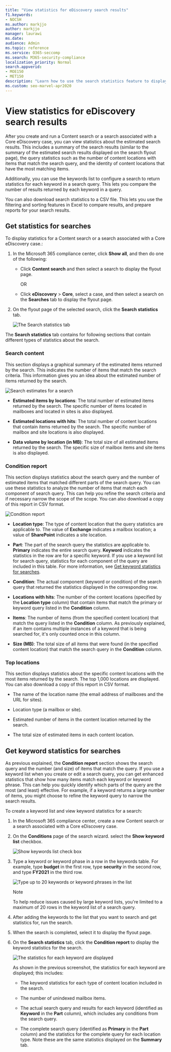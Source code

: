 ```yaml
---
title: "View statistics for eDiscovery search results"
f1.keywords:
- NOCSH
ms.author: markjjo
author: markjjo
manager: laurawi
ms.date: 
audience: Admin
ms.topic: reference
ms.service: O365-seccomp
ms.search: M365-security-compliance
localization_priority: Normal
search.appverid: 
- MOE150
- MET150
description: "Learn how to use the search statistics feature to display statistics for Content searches and searches associated with a Core eDiscovery case in the Microsoft 365 compliance center."
ms.custom: seo-marvel-apr2020
---
```


# View statistics for eDiscovery search results

After you create and run a Content search or a search associated with a Core eDiscovery case, you can view statistics about the estimated search results. This includes a summary of the search results (similar to the summary of the estimated search results displayed on the search flyout page), the query statistics such as the number of content locations with items that match the search query, and the identity of content locations that have the most matching items.
  
Additionally, you can use the keywords list to configure a search to return statistics for each keyword in a search query. This lets you compare the number of results returned by each keyword in a query.
  
You can also download search statistics to a CSV file. This lets you use the filtering and sorting features in Excel to compare results, and prepare reports for your search results.
  
## Get statistics for searches

To display statistics for a Content search or a search associated with a Core eDiscovery case.:
  
1. In the Microsoft 365 compliance center, click **Show all**, and then do one of the following:

   - Click **Content search** and then select a search to display the flyout page.

     OR

   - Click **eDiscovery** > **Core**, select a case, and then select a search on the **Searches** tab to display the flyout page.

2. On the flyout page of the selected search, click the **Search statistics** tab.
  
   ![The Search statistics tab](../media/SearchStatistics1.png)

The **Search statistics** tab contains for following sections that contain different types of statistics about the search.

### Search content

This section displays a graphical summary of the estimated items returned by the search. This indicates the number of items that match the search criteria. This information gives you an idea about the estimated number of items returned by the search.

![Search estimates for a search](../media/SearchContentReport.png)

- **Estimated items by locations**: The total number of estimated items returned by the search. The specific number of items located in mailboxes and located in sites is also displayed.

- **Estimated locations with hits**: The total number of content locations that contain items returned by the search. The specific number of mailbox and site locations is also displayed.

- **Data volume by location (in MB)**: The total size of all estimated items returned by the search. The specific size of mailbox items and site items is also displayed.

### Condition report

This section displays statistics about the search query and the number of estimated items that matched different parts of the search query. You can use these statistics to analyze the number of items that match each component of search query. This can help you refine the search criteria and if necessary narrow the scope of the scope. You can also download a copy of this report in CSV format.

![Condition report](../media/SearchContentReportNoKeywordList.png)

- **Location type**: The type of content location that the query statistics are applicable to. The value of **Exchange** indicates a mailbox location; a value of **SharePoint** indicates a site location.

- **Part**: The part of the search query the statistics are applicable to. **Primary** indicates the entire search query. **Keyword** indicates the statistics in the row are for a specific keyword. If you use a keyword list for search query, statistics for each component of the query are included in this table. For more information, see [Get keyword statistics for searches](#get-keyword-statistics-for-searches).

- **Condition**: The actual component (keyword or condition) of the search query that returned the statistics displayed in the corresponding row.

- **Locations with hits**: The number of the content locations (specified by the **Location type** column) that contain items that match the primary or keyword query listed in the **Condition** column.

- **Items**: The number of items (from the specified content location) that match the query listed in the **Condition** column. As previously explained, if an item contains multiple instances of a keyword that is being searched for, it's only counted once in this column.

- **Size (MB)**: The total size of all items that were found (in the specified content location) that match the search query in the **Condition** column.

### Top locations

This section displays statistics about the specific content locations with the most items returned by the search. The top 1,000 locations are displayed. You can also download a copy of this report in CSV format.

- The name of the location name (the email address of mailboxes and the URL for sites).

- Location type (a mailbox or site).

- Estimated number of items in the content location returned by the search.

- The total size of estimated items in each content location.

## Get keyword statistics for searches

As previous explained, the **Condition report** section shows the search query and the number (and size) of items that match the query. If you use a keyword list when you create or edit a search query, you can get enhanced statistics that show how many items match each keyword or keyword phrase. This can help you quickly identify which parts of the query are the most (and least) effective. For example, if a keyword returns a large number of items, you might choose to refine the keyword query to narrow the search results.

To create a keyword list and view keyword statistics for a search:
  
1. In the Microsoft 365 compliance center, create a new Content search or a search associated with a Core eDiscovery case.

2. On the **Conditions** page of the search wizard. select the **Show keyword list** checkbox.

   ![Show keywords list check box](../media/SearchKeywordsList1.png)

3. Type a keyword or keyword phase in a row in the keywords table. For example, type **budget** in the first row, type **security** in the second row, and type **FY2021** in the third row.

   ![Type up to 20 keywords or keyword phrases in the list](../media/SearchKeywordsList2.png)

   > [!NOTE]
   > To help reduce issues caused by large keyword lists, you're limited to a maximum of 20 rows in the keyword list of a search query.

4. After adding the keywords to the list that you want to search and get statistics for, run the search.

5. When the search is completed, select it to display the flyout page.

6. On the **Search statistics** tab, click the **Condition report** to display the keyword statistics for the search.

    ![The statistics for each keyword are displayed](../media/SearchKeywordsList3.png)
  
    As shown in the previous screenshot, the statistics for each keyword are displayed; this includes:

    - The keyword statistics for each type of content location included in the search.

    - The number of unindexed mailbox items.

    - The actual search query and results for each keyword (identified as **Keyword** in the **Part** column), which includes any conditions from the search query.

    - The complete search query (identified as **Primary** in the **Part** column) and the statistics for the complete query for each location type. Note these are the same statistics displayed on the **Summary** tab.
